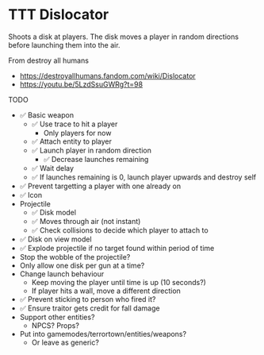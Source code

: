 # TTT Dislocator

Shoots a disk at players. The disk moves a player in random directions before launching them into the air.

From destroy all humans
* https://destroyallhumans.fandom.com/wiki/Dislocator
* https://youtu.be/5LzdSsuGWRg?t=98


TODO
* ✅ Basic weapon
    * ✅ Use trace to hit a player
        * Only players for now
    * ✅ Attach entity to player
    * ✅ Launch player in random direction
        * ✅ Decrease launches remaining
    * ✅ Wait delay
    * ✅ If launches remaining is 0, launch player upwards and destroy self
* ✅ Prevent targetting a player with one already on
* ✅ Icon
* Projectile
    * ✅ Disk model
    * ✅ Moves through air (not instant)
    * ✅ Check collisions to decide which player to attach to
* ✅ Disk on view model
* ✅ Explode projectile if no target found within period of time
* Stop the wobble of the projectile?
* Only allow one disk per gun at a time?
* Change launch behaviour
    * Keep moving the player until time is up (10 seconds?)
    * If player hits a wall, move a different direction
* ✅ Prevent sticking to person who fired it?
* ✅ Ensure traitor gets credit for fall damage
* Support other entities?
    * NPCS? Props?
* Put into gamemodes/terrortown/entities/weapons?
    * Or leave as generic?
